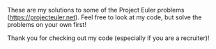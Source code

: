 These are my solutions to some of the Project Euler problems (https://projecteuler.net).
Feel free to look at my code, but solve the problems on your own first!

Thank you for checking out my code (especially if you are a recruiter)!